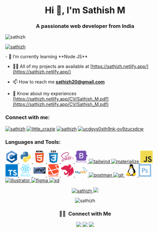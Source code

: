 <h1 align="center">Hi 👋, I'm Sathish M</h1>
<h3 align="center">A passionate web developer from India</h3>
  
<!-- <p align="center"><img src="https://user-images.githubusercontent.com/53282536/169042147-bf2563c3-ea26-4930-8981-1f0fbb7d8286.gif" alt="..."   />
 </p> -->

<p align="left"> <img src="https://komarev.com/ghpvc/?username=sathizh&label=Profile%20views&color=0e75b6&style=flat" alt="sathizh" /> </p>

<p align="left"> <a href="https://github.com/ryo-ma/github-profile-trophy"><img src="https://github-profile-trophy.vercel.app/?username=sathizh" alt="sathizh" /></a> </p>
- 🌱 I’m currently learning **Node JS**

- 👨‍💻 All of my projects are available at [https://sathizh.netlify.app/](https://sathizh.netlify.app/)

- 📫 How to reach me **sathizh20@gmail.com**

- 📄 Know about my experiences [https://sathizh.netlify.app/CV/Sathish_M.pdf](https://sathizh.netlify.app/CV/Sathish_M.pdf)




<h3 align="left">Connect with me:</h3>
<p align="left">
<a href="https://linkedin.com/in/sathizh" target="blank"><img align="center" src="https://raw.githubusercontent.com/rahuldkjain/github-profile-readme-generator/master/src/images/icons/Social/linked-in-alt.svg" alt="sathizh" height="30" width="40" /></a>
<a href="https://instagram.com/little_crazie" target="blank"><img align="center" src="https://raw.githubusercontent.com/rahuldkjain/github-profile-readme-generator/master/src/images/icons/Social/instagram.svg" alt="little_crazie" height="30" width="40" /></a>
<a href="https://www.behance.net/sathizh" target="blank"><img align="center" src="https://raw.githubusercontent.com/rahuldkjain/github-profile-readme-generator/master/src/images/icons/Social/behance.svg" alt="sathizh" height="30" width="40" /></a>
<a href="https://www.youtube.com/channel/UCdQYs0stH9nK-OV9zuCXdcw" target="blank"><img align="center" src="https://raw.githubusercontent.com/rahuldkjain/github-profile-readme-generator/master/src/images/icons/Social/youtube.svg" alt="ucdqys0sth9nk-ov9zucxdcw" height="30" width="40" /></a>
</p>

<h3 align="left">Languages and Tools:</h3>
<p align="left">
  <a href="https://www.cprogramming.com/" target="_blank" rel="noreferrer"> 
    <img src="https://raw.githubusercontent.com/devicons/devicon/master/icons/c/c-original.svg" alt="c" width="40" height="40"/> 
  </a> 
  <a href="https://www.python.org" target="_blank" rel="noreferrer">
    <img src="https://raw.githubusercontent.com/devicons/devicon/master/icons/python/python-original.svg" alt="python" width="40" height="40"/>
  </a> 
  <a href="https://www.w3.org/html/" target="_blank" rel="noreferrer"> 
    <img src="https://raw.githubusercontent.com/devicons/devicon/master/icons/html5/html5-original-wordmark.svg" alt="html5" width="40" height="40"/>
  </a> 
  <a href="https://www.w3schools.com/css/" target="_blank" rel="noreferrer"> 
    <img src="https://raw.githubusercontent.com/devicons/devicon/master/icons/css3/css3-original-wordmark.svg" alt="css3" width="40" height="40"/>
  </a>  
  <a href="https://sass-lang.com" target="_blank" rel="noreferrer"> 
    <img src="https://raw.githubusercontent.com/devicons/devicon/master/icons/sass/sass-original.svg" alt="sass" width="40" height="40"/> 
  </a>
  <a href="https://getbootstrap.com" target="_blank" rel="noreferrer"> 
    <img src="https://raw.githubusercontent.com/devicons/devicon/master/icons/bootstrap/bootstrap-plain-wordmark.svg" alt="bootstrap" width="40" height="40"/>
  </a> 
  <a href="https://tailwindcss.com/" target="_blank" rel="noreferrer"> 
    <img src="https://www.vectorlogo.zone/logos/tailwindcss/tailwindcss-icon.svg" alt="tailwind" width="40" height="40"/> 
  </a> 
  <a href="https://materializecss.com/" target="_blank" rel="noreferrer">
    <img src="https://raw.githubusercontent.com/prplx/svg-logos/5585531d45d294869c4eaab4d7cf2e9c167710a9/svg/materialize.svg" alt="materialize" width="40"                  height="40"/> 
  </a>
  <a href="https://developer.mozilla.org/en-US/docs/Web/JavaScript" target="_blank" rel="noreferrer">
    <img src="https://raw.githubusercontent.com/devicons/devicon/master/icons/javascript/javascript-original.svg" alt="javascript" width="40" height="40"/> 
  </a>   
  <a href="https://www.typescriptlang.org/" target="_blank" rel="noreferrer"> 
    <img src="https://raw.githubusercontent.com/devicons/devicon/master/icons/typescript/typescript-original.svg" alt="typescript" width="40" height="40"/>
  </a> 
  <a href="https://reactjs.org/" target="_blank" rel="noreferrer"> 
    <img src="https://raw.githubusercontent.com/devicons/devicon/master/icons/react/react-original-wordmark.svg" alt="react" width="40" height="40"/> 
  </a> 
  <a href="https://www.php.net" target="_blank" rel="noreferrer">
    <img src="https://raw.githubusercontent.com/devicons/devicon/master/icons/php/php-original.svg" alt="php" width="40" height="40"/> 
  </a> 
  <a href="https://laravel.com/" target="_blank" rel="noreferrer">
    <img src="https://raw.githubusercontent.com/devicons/devicon/master/icons/laravel/laravel-plain-wordmark.svg" alt="laravel" width="40" height="40"/>
  </a> 
  <a href="https://nestjs.com/" target="_blank" rel="noreferrer"> 
    <img src="https://raw.githubusercontent.com/devicons/devicon/master/icons/nestjs/nestjs-plain.svg" alt="nestjs" width="40" height="40"/> 
  </a> 
  <a href="https://www.mysql.com/" target="_blank" rel="noreferrer">
    <img src="https://raw.githubusercontent.com/devicons/devicon/master/icons/mysql/mysql-original-wordmark.svg" alt="mysql" width="40" height="40"/>
  </a>
  <a href="https://postman.com" target="_blank" rel="noreferrer">
    <img src="https://www.vectorlogo.zone/logos/getpostman/getpostman-icon.svg" alt="postman" width="40" height="40"/> 
  </a> 
  <a href="https://git-scm.com/" target="_blank" rel="noreferrer">
    <img src="https://www.vectorlogo.zone/logos/git-scm/git-scm-icon.svg" alt="git" width="40" height="40"/>
  </a> 
  <a href="https://www.linux.org/" target="_blank" rel="noreferrer">
    <img src="https://raw.githubusercontent.com/devicons/devicon/master/icons/linux/linux-original.svg" alt="linux" width="40" height="40"/> 
  </a>
  <a href="https://www.photoshop.com/en" target="_blank" rel="noreferrer"> 
    <img src="https://raw.githubusercontent.com/devicons/devicon/master/icons/photoshop/photoshop-line.svg" alt="photoshop" width="40" height="40"/> 
  </a> 
  <a href="https://www.adobe.com/in/products/illustrator.html" target="_blank" rel="noreferrer"> 
    <img src="https://www.vectorlogo.zone/logos/adobe_illustrator/adobe_illustrator-icon.svg" alt="illustrator" width="40" height="40"/> 
  </a> 
  <a href="https://www.figma.com/" target="_blank" rel="noreferrer"> 
    <img src="https://www.vectorlogo.zone/logos/figma/figma-icon.svg" alt="figma" width="40" height="40"/> 
  </a>
  <a href="https://www.adobe.com/products/xd.html" target="_blank" rel="noreferrer"> 
    <img src="https://cdn.worldvectorlogo.com/logos/adobe-xd.svg" alt="xd" width="40" height="40"/> 
  </a>    
</p>

<!-- <p><img align="left" src="https://github-readme-stats.vercel.app/api/top-langs?username=sathizh&show_icons=true&locale=en&layout=compact" alt="sathizh" /></p>

<p>&nbsp;<img align="center" src="https://github-readme-stats.vercel.app/api/?username=sathizh&show_icons=true&locale=en" alt="sathizh" /></p> -->
<p align="center">
<a href="#">
  
  <img height="180em" src="https://github-readme-stats.vercel.app/api/?username=sathizh&show_icons=true&locale=en&theme=radical&layout=compact" alt="sathizh" />
  <img height="180em" src="https://github-readme-stats-eight-theta.vercel.app/api/top-langs/?username=sathizh&theme=radical&layout=compact&exclude_lang=java+r" />
</a>
</p>
<p align="center"> <img src="https://github-readme-streak-stats.herokuapp.com/?user=sathizh&" alt="sathizh" /></p>

<h3 style="text-align:center;"> 🤝🏻 &nbsp;Connect with Me </h3>

<p align="center">
<a href="https://sathizh.netlify.app"><img src="https://img.shields.io/badge/-sathizh.netlify.app-3423A6?style=flat-square&logo=Google-Chrome&logoColor=white"/></a>
<a href="https://www.linkedin.com/in/sathizh"><img src="https://img.shields.io/badge/-sathish M-0077B5?style=flat-square&logo=Linkedin&logoColor=white"/></a>
<a href="mailto:sathizh20@gmail.com"><img src="https://img.shields.io/badge/-sathizh20@gamil.com-D14836?style=flat-square&logo=Gmail&logoColor=white"/></a>
 </p>
